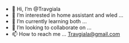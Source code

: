 - 👋 Hi, I’m @Travgiala
- 👀 I’m interested in home assistant and wled ...
- 🌱 I’m currently learning both ...
- 💞️ I’m looking to collaborate on ...
- 📫 How to reach me ...
Travgiala@gmail.com 
<!---
Travgiala/Travgiala is a ✨ special ✨ repository because its `README.md` (this file) appears on your GitHub profile.
You can click the Preview link to take a look at your changes.
--->
